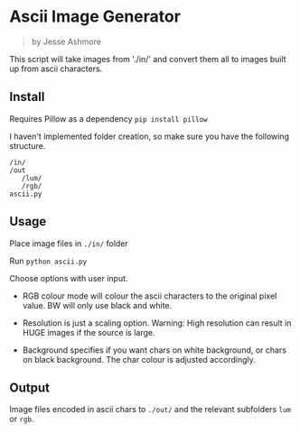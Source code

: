 # Ascii Image Generator
> by Jesse Ashmore

This script will take images from './in/' and convert them all to images built up from ascii characters.

## Install

Requires Pillow as a dependency
`pip install pillow`

I haven't implemented folder creation, so make sure you have the following structure.

```
/in/
/out
   /lum/
   /rgb/
ascii.py
```

## Usage

Place image files in `./in/` folder

Run `python ascii.py`

Choose options with user input.

- RGB colour mode will colour the ascii characters to the original pixel value. BW will only use black and white.

- Resolution is just a scaling option. Warning: High resolution can result in HUGE images if the source is large.

- Background specifies if you want chars on white background, or chars on black background. The char colour is adjusted accordingly.

## Output

Image files encoded in ascii chars to `./out/` and the relevant subfolders `lum` or `rgb`.
